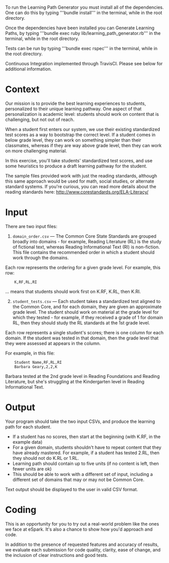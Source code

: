 To run the Learning Path Generator you must install all of the dependencies. One can do this by typing '''bundle install'''
in the terminal, while in the root directory.

Once the dependencies have been installed you can Generate Learning Paths, by typing
'''bundle exec ruby lib/learning_path_generator.rb''' in the terminal, while in the root directory.

Tests can be run by typing '''bundle exec rspec''' in the terminal, while in the root directory.

Continuous Integration implemented through TravisCI. Please see below for additional information.

# Context

Our mission is to provide the best learning experiences to students, personalized
to their unique learning pathway. One aspect of that personalization is academic level:
students should work on content that is challenging, but not out of reach.

When a student first enters our system, we use their existing standardized test scores
as a way to bootstrap the correct level. If a student comes in below grade level, they
can work on something simpler than their classmates, whereas if they are way above
grade level, then they can work on more challenging material.

In this exercise, you'll take students' standardized test scores, and use some heuristics
to produce a draft learning pathway for the student.

The sample files provided work with just the reading standards, although this same approach
would be used for math, social studies, or alternate standard systems. If you're curious,
you can read more details about the reading standards here: http://www.corestandards.org/ELA-Literacy/

# Input

There are two input files:

1. `domain_order.csv` — The Common Core State Standards are grouped broadly into domains -
for example, Reading Literature (RL) is the study of fictional text, whereas
Reading Informational Text (RI) is non-fiction. This file contains the recommended order
in which a student should work through the domains.

Each row represents the ordering for a given grade level. For example, this row:

```
    K,RF,RL,RI
```

... means that students should work first on K.RF, K.RL, then K.RI.

2. `student_tests.csv` — Each student takes a standardized test aligned to the Common Core,
and for each domain, they are given an approximate grade level. The student should work
on material at the grade level for which they tested - for example, if they received
a grade of 1 for domain RL, then they should study the RL standards at the 1st grade level.

Each row represents a single student's scores; there is one column for each domain. If the student
was tested in that domain, then the grade level that they were assessed at appears in the column.

For example, in this file:

```
    Student Name,RF,RL,RI
    Barbara Geary,2,2,K
```

Barbara tested at the 2nd grade level in Reading Foundations and Reading Literature, but she's struggling
at the Kindergarten level in Reading Informational Text.

# Output

Your program should take the two input CSVs, and produce the learning path for each student.

* If a student has no scores, then start at the beginning (with K.RF, in the example data)
* For a given domain, students shouldn't have to repeat content that they have already
mastered. For example, if a student has tested 2.RL, then they should not do K.RL or 1.RL.
* Learning path should contain up to five units (if no content is left, then fewer units are ok)
* This should be able to work with a different set of input, including a different set of
domains that may or may not be Common Core.

Text output should be displayed to the user in valid CSV format.

# Coding

This is an opportunity for you to try out a real-world problem like the ones we face at eSpark.
It's also a chance to show how you'd approach and code.

In addition to the presence of requested features and accuracy of results, we
evaluate each submission for code quality, clarity, ease of change, and the
inclusion of clear instructions and good tests.

